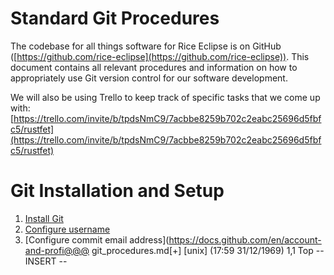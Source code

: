 # Standard Git Procedures

The codebase for all things software for Rice Eclipse is on GitHub ([https://github.com/rice-eclipse](https://github.com/rice-eclipse)). This document contains all relevant procedures and information on how to appropriately use Git version control for our software development.

We will also be using Trello to keep track of specific tasks that we come up with: [https://trello.com/invite/b/tpdsNmC9/7acbbe8259b702c2eabc25696d5fbfc5/rustfet](https://trello.com/invite/b/tpdsNmC9/7acbbe8259b702c2eabc25696d5fbfc5/rustfet)


# Git Installation and Setup



1. [Install Git](https://git-scm.com/downloads)
2. [Configure username](https://docs.github.com/en/get-started/getting-started-with-git/setting-your-username-in-git)
3. [Configure commit email address](https://docs.github.com/en/account-and-profi@@@
git_procedures.md[+] [unix] (17:59 31/12/1969)                           1,1 Top
-- INSERT --

